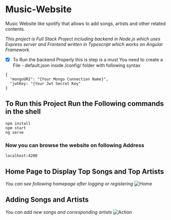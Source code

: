 # Music-Website
Music Website like spotify that allows to add songs, artists and other related contents.


_*This project is Full Stack Project including backend in Node.js which uses Express server and Frontend written in Typescript which works on Angular Framework.*_

- [x] To Run the backend Properly this is step is a must
      You need to create a File - default.json inside /config/ folder with following syntax
```
{
  "mongoURI": "{Your Mongo Connection Name}",
  "jwtKey: "{Your Jwt Secret Key"
}
```

## To Run this Project Run the Following commands in the shell
```
npm install
npm start
ng serve
```

### Now you can browse the website on following Address
```localhost:4200```

## Home Page to Display Top Songs and Top Artists
_You can see following homepage after logging or registering_
![Home](/images/Home.png)

## Adding Songs and Artists
_You can add new songs and corresponding artists_
![Action](/images/AddArtist.png)
